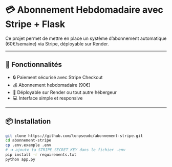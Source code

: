 # 💳 Abonnement Hebdomadaire avec Stripe + Flask

Ce projet permet de mettre en place un système d’abonnement automatique (60€/semaine) via Stripe, déployable sur Render.

---

## 🔧 Fonctionnalités

- 🔒 Paiement sécurisé avec Stripe Checkout
- 💰 Abonnement hebdomadaire (90€)
- 🚀 Déployable sur Render ou tout autre hébergeur
- 💻 Interface simple et responsive

---

## 📦 Installation

```bash
git clone https://github.com/tonpseudo/abonnement-stripe.git
cd abonnement-stripe
cp .env.example .env
# ➜ ajoute ta STRIPE_SECRET_KEY dans le fichier .env
pip install -r requirements.txt
python app.py
